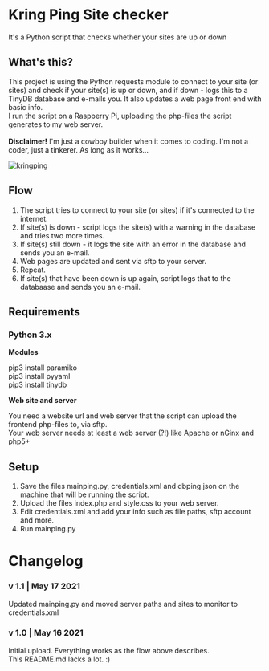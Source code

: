 # Kring Ping Site checker
It's a Python script that checks whether your sites are up or down

## What's this?
This project is using the Python requests module to connect to your site (or sites) and check if your site(s) is up or down, and if down - logs this to a TinyDB database and e-mails you. It also updates a web page front end with basic info.<br />
I run the script on a Raspberry Pi, uploading the php-files the script generates to my web server.<br /><br />
__Disclaimer!__ I'm just a cowboy builder when it comes to coding. I'm not a coder, just a tinkerer. As long as it works...

![kringping](https://user-images.githubusercontent.com/10948066/118539114-53227a80-b74f-11eb-9f2d-b7d1d5b23679.jpg)

## Flow
1. The script tries to connect to your site (or sites) if it's connected to the internet.
2. If site(s) is down - script logs the site(s) with a warning in the database and tries two more times.
3. If site(s) still down - it logs the site with an error in the database and sends you an e-mail.
4. Web pages are updated and sent via sftp to your server.
5. Repeat.
6. If site(s) that have been down is up again, script logs that to the databaase and sends you an e-mail.

## Requirements

### Python 3.x

__Modules__

pip3 install paramiko <br />
pip3 install pyyaml<br />
pip3 install tinydb<br />

__Web site and server__

You need a website url and web server that the script can upload the frontend php-files to, via sftp.<br />
Your web server needs at least a web server (?!) like Apache or nGinx and php5+

## Setup

1. Save the files mainping.py, credentials.xml and dbping.json on the machine that will be running the script. 
2. Upload the files index.php and style.css to your web server.
3. Edit credentials.xml and add your info such as file paths, sftp account and more.
4. Run mainping.py

# Changelog

### v 1.1 | May 17 2021
Updated mainping.py and moved server paths and sites to monitor to credentials.xml

### v 1.0 | May 16 2021
Initial upload. Everything works as the flow above describes.<br />
This README.md lacks a lot. :) 
